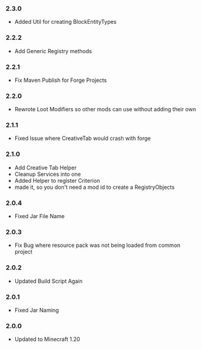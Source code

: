 ### 2.3.0

- Added Util for creating BlockEntityTypes

### 2.2.2

- Add Generic Registry methods

### 2.2.1

- Fix Maven Publish for Forge Projects 

### 2.2.0

- Rewrote Loot Modifiers so other mods can use without adding their own

### 2.1.1

- Fixed Issue where CreativeTab would crash with forge

### 2.1.0

- Add Creative Tab Helper
- Cleanup Services into one
- Added Helper to register Criterion
- made it, so you don't need a mod id to create a RegistryObjects

### 2.0.4

- Fixed Jar File Name

### 2.0.3

- Fix Bug where resource pack was not being loaded from common project

### 2.0.2

- Updated Build Script Again

### 2.0.1

- Fixed Jar Naming 

### 2.0.0

- Updated to Minecraft 1.20